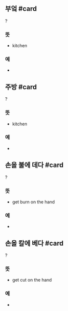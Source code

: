 ## 부엌 #card
?
### 뜻
- kitchen
### 예
-
<!--SR:!2024-12-18,3,250-->

## 주방 #card
?
### 뜻
- kitchen
### 예
-
<!--SR:!2024-12-18,3,250-->

## 손을 불에 데다 #card
?
### 뜻
- get burn on the hand
### 예
-
<!--SR:!2024-12-18,3,250-->

## 손을 칼에 베다 #card
?
### 뜻
- get cut on the hand
### 예
-
<!--SR:!2024-12-18,3,250-->
